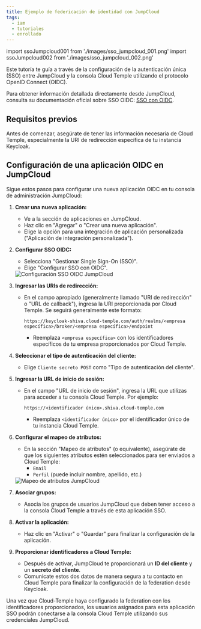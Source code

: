 ```yaml
---
title: Ejemplo de federicación de identidad con JumpCloud
tags:
  - iam
  - tutoriales
  - enrollado
---
```


import ssoJumpcloud001 from './images/sso_jumpcloud_001.png'
import ssoJumpcloud002 from './images/sso_jumpcloud_002.png'

Este tutoría te guía a través de la configuración de la autenticación única (SSO) entre JumpCloud y la consola Cloud Temple utilizando el protocolo OpenID Connect (OIDC).

Para obtener información detallada directamente desde JumpCloud, consulta su documentación oficial sobre SSO OIDC: [SSO con OIDC](https://jumpcloud.com/support/sso-with-oidc).

## Requisitos previos

Antes de comenzar, asegúrate de tener las información necesaria de Cloud Temple, especialmente la URI de redirección específica de tu instancia Keycloak.

## Configuración de una aplicación OIDC en JumpCloud

Sigue estos pasos para configurar una nueva aplicación OIDC en tu consola de administración JumpCloud:

1. **Crear una nueva aplicación:**
    * Ve a la sección de aplicaciones en JumpCloud.
    * Haz clic en "Agregar" o "Crear una nueva aplicación".
    * Elige la opción para una integración de aplicación personalizada ("Aplicación de integración personalizada").

2. **Configurar SSO OIDC:**
    * Selecciona "Gestionar Single Sign-On (SSO)".
    * Elige "Configurar SSO con OIDC".

    <img src={ssoJumpcloud001} alt="Configuración SSO OIDC JumpCloud" />


3. **Ingresar las URIs de redirección:**
    * En el campo apropiado (generalmente llamado "URI de redirección" o "URL de callback"), ingresa la URI proporcionada por Cloud Temple. Se seguirá generalmente este formato:
        ```
        https://keycloak-shiva.cloud-temple.com/auth/realms/<empresa específica>/broker/<empresa específica>/endpoint
        ```
        * Reemplaza `<empresa específica>` con los identificadores específicos de tu empresa proporcionados por Cloud Temple.

4. **Seleccionar el tipo de autenticación del cliente:**
    * Elige `Cliente secreto POST` como "Tipo de autenticación del cliente".

5. **Ingresar la URL de inicio de sesión:**
    * En el campo "URL de inicio de sesión", ingresa la URL que utilizas para acceder a tu consola Cloud Temple. Por ejemplo:
        ```
        https://<identificador único>.shiva.cloud-temple.com
        ```
        * Reemplaza `<identificador único>` por el identificador único de tu instancia Cloud Temple.

6. **Configurar el mapeo de atributos:**
    * En la sección "Mapeo de atributos" (o equivalente), asegúrate de que los siguientes atributos estén seleccionados para ser enviados a Cloud Temple:
        * `Email`
        * `Perfil` (puede incluir nombre, apellido, etc.)

    <img src={ssoJumpcloud002} alt="Mapeo de atributos JumpCloud" />


7. **Asociar grupos:**
    * Asocia los grupos de usuarios JumpCloud que deben tener acceso a la consola Cloud Temple a través de esta aplicación SSO.

8. **Activar la aplicación:**
    * Haz clic en "Activar" o "Guardar" para finalizar la configuración de la aplicación.

9. **Proporcionar identificadores a Cloud Temple:**
    * Después de activar, JumpCloud te proporcionará un **ID del cliente** y un **secreto del cliente**.
    * Comunícate estos dos datos de manera segura a tu contacto en Cloud Temple para finalizar la configuración de la federation desde Keycloak.

Una vez que Cloud-Temple haya configurado la federation con los identificadores proporcionados, los usuarios asignados para esta aplicación SSO podrán conectarse a la consola Cloud Temple utilizando sus credenciales JumpCloud.
